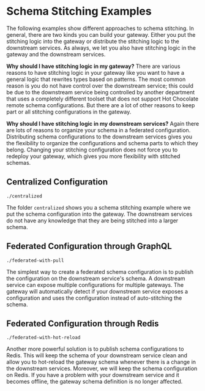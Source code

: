 # Schema Stitching Examples

The following examples show different approaches to schema stitching. In general, there are two kinds you can build your gateway. Either you put the stitching logic into the gateway or distribute the stitching logic to the downstream services. As always, we let you also have stitching logic in the gateway and the downstream services.

**Why should I have stitching logic in my gateway?**
There are various reasons to have stitching logic in your gateway like you want to have a general logic that rewrites types based on patterns. The most common reason is you do not have control over the downstream service; this could be due to the downstream service being controlled by another department that uses a completely different toolset that does not support Hot Chocolate remote schema configurations. But there are a lot of other reasons to keep part or all stitching configurations in the gateway.

**Why should I have stitching logic in my downstream services?**
Again there are lots of reasons to organize your schema in a federated configuration. Distributing schema configurations to the downstream services gives you the flexibility to organize the configurations and schema parts to which they belong. Changing your stitching configuration does not force you to redeploy your gateway, which gives you more flexibility with stitched schemas.

## Centralized Configuration

`./centralized`

The folder `centralized` shows you a schema stitching example where we put the schema configuration into the gateway. The downstream services do not have any knowledge that they are being stitched into a larger schema.

## Federated Configuration through GraphQL

`./federated-with-pull`

The simplest way to create a federated schema configuration is to publish the configuration on the downstream service's schema. A downstream service can expose multiple configurations for multiple gateways. 
The gateway will automatically detect if your downstream service exposes a configuration and uses the configuration instead of auto-stitching the schema.

## Federated Configuration through Redis

`./federated-with-hot-reload`

Another more powerful solution is to publish schema configurations to Redis. This will keep the schema of your downstream service clean and allow you to hot-reload the gateway schema whenever there is a change in the downstream services. Moreover, we will keep the schema configuration on Redis. If you have a problem with your downstream service and it becomes offline, the gateway schema definition is no longer affected.
